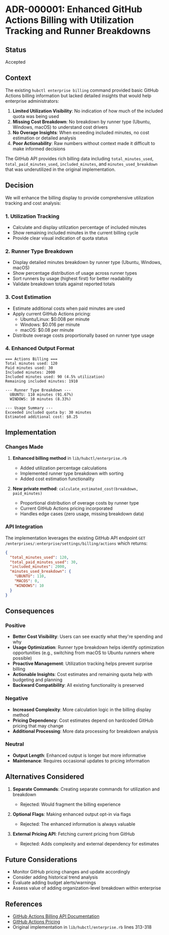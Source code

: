 # ADR-000001: Enhanced GitHub Actions Billing with Utilization Tracking and Runner Breakdowns

## Status

Accepted

## Context

The existing `hubctl enterprise billing` command provided basic GitHub Actions billing information but lacked detailed insights that would help enterprise administrators:

1. **Limited Utilization Visibility**: No indication of how much of the included quota was being used
2. **Missing Cost Breakdown**: No breakdown by runner type (Ubuntu, Windows, macOS) to understand cost drivers
3. **No Overage Insights**: When exceeding included minutes, no cost estimation or detailed analysis
4. **Poor Actionability**: Raw numbers without context made it difficult to make informed decisions

The GitHub API provides rich billing data including `total_minutes_used`, `total_paid_minutes_used`, `included_minutes`, and `minutes_used_breakdown` that was underutilized in the original implementation.

## Decision

We will enhance the billing display to provide comprehensive utilization tracking and cost analysis:

### 1. Utilization Tracking
- Calculate and display utilization percentage of included minutes
- Show remaining included minutes in the current billing cycle
- Provide clear visual indication of quota status

### 2. Runner Type Breakdown
- Display detailed minutes breakdown by runner type (Ubuntu, Windows, macOS)
- Show percentage distribution of usage across runner types
- Sort runners by usage (highest first) for better readability
- Validate breakdown totals against reported totals

### 3. Cost Estimation
- Estimate additional costs when paid minutes are used
- Apply current GitHub Actions pricing:
  - Ubuntu/Linux: $0.008 per minute
  - Windows: $0.016 per minute
  - macOS: $0.08 per minute
- Distribute overage costs proportionally based on runner type usage

### 4. Enhanced Output Format
```
=== Actions Billing ===
Total minutes used: 120
Paid minutes used: 30
Included minutes: 2000
Included minutes used: 90 (4.5% utilization)
Remaining included minutes: 1910

--- Runner Type Breakdown ---
  UBUNTU: 110 minutes (91.67%)
  WINDOWS: 10 minutes (8.33%)

--- Usage Summary ---
Exceeded included quota by: 30 minutes
Estimated additional cost: $0.25
```

## Implementation

### Changes Made
1. **Enhanced billing method** in `lib/hubctl/enterprise.rb`
   - Added utilization percentage calculations
   - Implemented runner type breakdown with sorting
   - Added cost estimation functionality

2. **New private method**: `calculate_estimated_cost(breakdown, paid_minutes)`
   - Proportional distribution of overage costs by runner type
   - Current GitHub Actions pricing incorporated
   - Handles edge cases (zero usage, missing breakdown data)

### API Integration
The implementation leverages the existing GitHub API endpoint `GET /enterprises/:enterprise/settings/billing/actions` which returns:
```json
{
  "total_minutes_used": 120,
  "total_paid_minutes_used": 30,
  "included_minutes": 2000,
  "minutes_used_breakdown": {
    "UBUNTU": 110,
    "MACOS": 0,
    "WINDOWS": 10
  }
}
```

## Consequences

### Positive
- **Better Cost Visibility**: Users can see exactly what they're spending and why
- **Usage Optimization**: Runner type breakdown helps identify optimization opportunities (e.g., switching from macOS to Ubuntu runners where possible)
- **Proactive Management**: Utilization tracking helps prevent surprise billing
- **Actionable Insights**: Cost estimates and remaining quota help with budgeting and planning
- **Backward Compatibility**: All existing functionality is preserved

### Negative
- **Increased Complexity**: More calculation logic in the billing display method
- **Pricing Dependency**: Cost estimates depend on hardcoded GitHub pricing that may change
- **Additional Processing**: More data processing for breakdown analysis

### Neutral
- **Output Length**: Enhanced output is longer but more informative
- **Maintenance**: Requires occasional updates to pricing information

## Alternatives Considered

1. **Separate Commands**: Creating separate commands for utilization and breakdown
   - Rejected: Would fragment the billing experience
   
2. **Optional Flags**: Making enhanced output opt-in via flags
   - Rejected: The enhanced information is always valuable
   
3. **External Pricing API**: Fetching current pricing from GitHub
   - Rejected: Adds complexity and external dependency for estimates

## Future Considerations

- Monitor GitHub pricing changes and update accordingly
- Consider adding historical trend analysis
- Evaluate adding budget alerts/warnings
- Assess value of adding organization-level breakdown within enterprise

## References

- [GitHub Actions Billing API Documentation](https://docs.github.com/en/rest/enterprise-admin/billing)
- [GitHub Actions Pricing](https://docs.github.com/en/billing/managing-billing-for-github-actions/about-billing-for-github-actions)
- Original implementation in `lib/hubctl/enterprise.rb` lines 313-318
